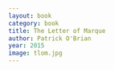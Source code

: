 ```yaml
---
layout: book
category: book
title: The Letter of Marque
author: Patrick O'Brian
year: 2015
image: tlom.jpg
---
```

